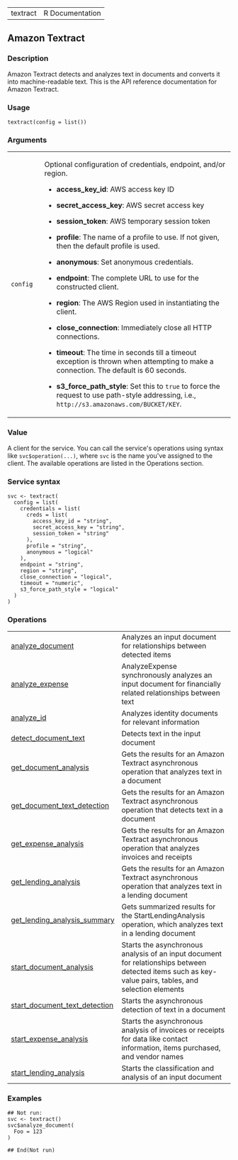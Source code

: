 <table style="width: 100%;">
<tbody>
<tr class="odd">
<td>textract</td>
<td style="text-align: right;">R Documentation</td>
</tr>
</tbody>
</table>

## Amazon Textract

### Description

Amazon Textract detects and analyzes text in documents and converts it
into machine-readable text. This is the API reference documentation for
Amazon Textract.

### Usage

    textract(config = list())

### Arguments

<table>
<colgroup>
<col style="width: 15%" />
<col style="width: 85%" />
</colgroup>
<tbody>
<tr class="odd">
<td><code id="textract_:_config">config</code></td>
<td><p>Optional configuration of credentials, endpoint, and/or
region.</p>
<ul>
<li><p><strong>access_key_id</strong>: AWS access key ID</p></li>
<li><p><strong>secret_access_key</strong>: AWS secret access
key</p></li>
<li><p><strong>session_token</strong>: AWS temporary session
token</p></li>
<li><p><strong>profile</strong>: The name of a profile to use. If not
given, then the default profile is used.</p></li>
<li><p><strong>anonymous</strong>: Set anonymous credentials.</p></li>
<li><p><strong>endpoint</strong>: The complete URL to use for the
constructed client.</p></li>
<li><p><strong>region</strong>: The AWS Region used in instantiating the
client.</p></li>
<li><p><strong>close_connection</strong>: Immediately close all HTTP
connections.</p></li>
<li><p><strong>timeout</strong>: The time in seconds till a timeout
exception is thrown when attempting to make a connection. The default is
60 seconds.</p></li>
<li><p><strong>s3_force_path_style</strong>: Set this to
<code>true</code> to force the request to use path-style addressing,
i.e., <code
style="white-space: pre;">⁠http://s3.amazonaws.com/BUCKET/KEY⁠</code>.</p></li>
</ul></td>
</tr>
</tbody>
</table>

### Value

A client for the service. You can call the service's operations using
syntax like `svc$operation(...)`, where `svc` is the name you've
assigned to the client. The available operations are listed in the
Operations section.

### Service syntax

    svc <- textract(
      config = list(
        credentials = list(
          creds = list(
            access_key_id = "string",
            secret_access_key = "string",
            session_token = "string"
          ),
          profile = "string",
          anonymous = "logical"
        ),
        endpoint = "string",
        region = "string",
        close_connection = "logical",
        timeout = "numeric",
        s3_force_path_style = "logical"
      )
    )

### Operations

<table>
<tbody>
<tr class="odd">
<td style="text-align: left;"><a href="../textract_analyze_document/"> analyze_document </a></td>
<td style="text-align: left;">Analyzes an input document for
relationships between detected items</td>
</tr>
<tr class="even">
<td style="text-align: left;"><a href="../textract_analyze_expense/"> analyze_expense </a></td>
<td style="text-align: left;">AnalyzeExpense synchronously analyzes an
input document for financially related relationships between text</td>
</tr>
<tr class="odd">
<td style="text-align: left;"><a href="../textract_analyze_id/"> analyze_id </a></td>
<td style="text-align: left;">Analyzes identity documents for relevant
information</td>
</tr>
<tr class="even">
<td style="text-align: left;"><a href="../textract_detect_document_text/"> detect_document_text </a></td>
<td style="text-align: left;">Detects text in the input document</td>
</tr>
<tr class="odd">
<td style="text-align: left;"><a href="../textract_get_document_analysis/"> get_document_analysis </a></td>
<td style="text-align: left;">Gets the results for an Amazon Textract
asynchronous operation that analyzes text in a document</td>
</tr>
<tr class="even">
<td style="text-align: left;"><a href="../textract_get_document_text_detection/"> get_document_text_detection </a></td>
<td style="text-align: left;">Gets the results for an Amazon Textract
asynchronous operation that detects text in a document</td>
</tr>
<tr class="odd">
<td style="text-align: left;"><a href="../textract_get_expense_analysis/"> get_expense_analysis </a></td>
<td style="text-align: left;">Gets the results for an Amazon Textract
asynchronous operation that analyzes invoices and receipts</td>
</tr>
<tr class="even">
<td style="text-align: left;"><a href="../textract_get_lending_analysis/"> get_lending_analysis </a></td>
<td style="text-align: left;">Gets the results for an Amazon Textract
asynchronous operation that analyzes text in a lending document</td>
</tr>
<tr class="odd">
<td style="text-align: left;"><a href="../textract_get_lending_analysis_summary/"> get_lending_analysis_summary </a></td>
<td style="text-align: left;">Gets summarized results for the
StartLendingAnalysis operation, which analyzes text in a lending
document</td>
</tr>
<tr class="even">
<td style="text-align: left;"><a href="../textract_start_document_analysis/"> start_document_analysis </a></td>
<td style="text-align: left;">Starts the asynchronous analysis of an
input document for relationships between detected items such as
key-value pairs, tables, and selection elements</td>
</tr>
<tr class="odd">
<td style="text-align: left;"><a href="../textract_start_document_text_detection/"> start_document_text_detection </a></td>
<td style="text-align: left;">Starts the asynchronous detection of text
in a document</td>
</tr>
<tr class="even">
<td style="text-align: left;"><a href="../textract_start_expense_analysis/"> start_expense_analysis </a></td>
<td style="text-align: left;">Starts the asynchronous analysis of
invoices or receipts for data like contact information, items purchased,
and vendor names</td>
</tr>
<tr class="odd">
<td style="text-align: left;"><a href="../textract_start_lending_analysis/"> start_lending_analysis </a></td>
<td style="text-align: left;">Starts the classification and analysis of
an input document</td>
</tr>
</tbody>
</table>

### Examples

    ## Not run: 
    svc <- textract()
    svc$analyze_document(
      Foo = 123
    )

    ## End(Not run)

